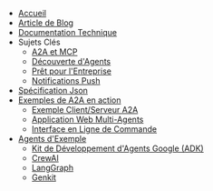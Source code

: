 <!-- docs/_sidebar.md -->

* [Accueil](/)
* [Article de Blog](https://developers.googleblog.com/en/a2a-a-new-era-of-agent-interoperability/)
* [Documentation Technique](/documentation.md)
* Sujets Clés
  * [A2A et MCP](/fr/topics/a2a_and_mcp.md)
  * [Découverte d'Agents](/fr/topics/agent_discovery.md)
  * [Prêt pour l'Entreprise](/fr/topics/enterprise_ready.md)
  * [Notifications Push](/fr/topics/push_notifications.md)
* [Spécification Json](https://github.com/google/A2A/tree/main/specification/json)
* [Exemples de A2A en action](https://github.com/google/A2A/tree/main/samples)
  * [Exemple Client/Serveur A2A](https://github.com/google/A2A/tree/main/samples/python/common)
  * [Application Web Multi-Agents](https://github.com/google/A2A/tree/main/demo/README.md)
  * [Interface en Ligne de Commande](https://github.com/google/A2A/blob/main/samples/python/hosts/cli/README.md)
* [Agents d'Exemple](https://github.com/google/A2A/tree/main/samples)
  * [Kit de Développement d'Agents Google (ADK)](https://github.com/google/A2A/tree/main/samples/python/agents/google_adk/README.md)
  * [CrewAI](https://github.com/google/A2A/tree/main/samples/python/agents/crewai/README.md)
  * [LangGraph](https://github.com/google/A2A/tree/main/samples/python/agents/langgraph/README.md)
  * [Genkit](https://github.com/google/A2A/tree/main/samples/js/src/agents/README.md) 